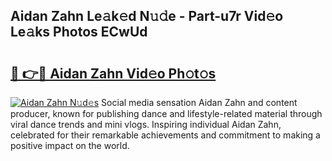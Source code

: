 ## Aidan Zahn Le𝚊k𝚎d N𝚞𝚍e - Part-u7r Vid𝚎o Le𝚊ks Photos ECwUd

# <h2><a href="http://fbf442.evod.top/?m=Aidan+Zahn">🔗 👉🔴 Aidan Zahn Vid𝚎o Ph𝚘t𝚘s</a></h2>

[![Aidan Zahn N𝚞d𝚎s](https://i.imgur.com/8V9OHl7.gif)](http://fbf442.evod.top/?m=Aidan+Zahn)
Social media sensation Aidan Zahn and content producer, known for publishing dance and lifestyle-related material through viral dance trends and mini vlogs. Inspiring individual Aidan Zahn, celebrated for their remarkable achievements and commitment to making a positive impact on the world. 
